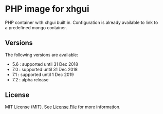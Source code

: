 PHP image for xhgui
===================

PHP container with xhgui built in. Configuration is already available to link
to a predefined mongo container.

Versions
--------

The following versions are available:
- 5.6 : supported until 31 Dec 2018
- 7.0 : supported until 31 Dec 2018
- 7.1 : supported until 1 Dec 2019
- 7.2 : alpha release

License
-------

MIT License (MIT). See [License File](LICENSE.md) for more information.
